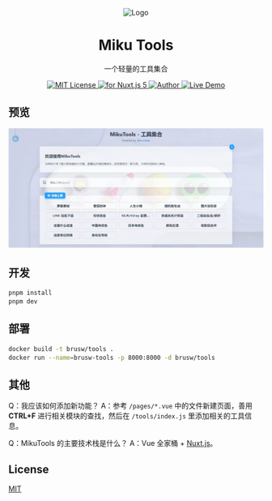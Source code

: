 <p align="center"><img src="./static/icon.png"
        alt="Logo" width="128" height="128" style="max-width: 100%;"></p>
<h1 align="center">Miku Tools</h1>
<p align="center">一个轻量的工具集合</p>
<p align="center">
    <a href="https://github.com/brusw/MikuTools/blob/master/LICENSE">
        <img src="https://img.shields.io/github/license/brusw/MikuTools.svg" alt="MIT License" />
    </a>
    <a href="https://vuejs.org">
        <img src="https://img.shields.io/badge/nuxt.js-v5.x-green.svg" alt="for Nuxt.js 5">
    </a>
    <a href="https://brusw.com">
        <img src="https://img.shields.io/badge/author-brusw-blue" alt="Author">
    </a>
    <a href="https://tools.brusw.com">
        <img src="https://img.shields.io/badge/%F0%9F%9A%80-open--in--browser-e10079.svg" alt="Live Demo">
    </a>
</p>

## 预览

![preview](./static/preview.jpg)

## 开发

```bash
pnpm install
pnpm dev
```

## 部署

```bash
docker build -t brusw/tools .
docker run --name=brusw-tools -p 8000:8000 -d brusw/tools
```

## 其他

Q：我应该如何添加新功能？
A：参考 `/pages/*.vue` 中的文件新建页面，善用 **CTRL+F** 进行相关模块的查找，然后在 `/tools/index.js` 里添加相关的工具信息。

Q：MikuTools 的主要技术栈是什么？
A：Vue 全家桶 + [Nuxt.js](https://zh.nuxtjs.org/)。

## License

[MIT](https://github.com/brusw/MikuTools/blob/master/LICENSE)
